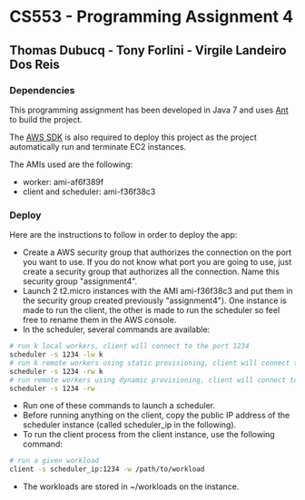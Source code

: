 # CS553 - Programming Assignment 4

## Thomas Dubucq - Tony Forlini - Virgile Landeiro Dos Reis

### Dependencies

This programming assignment has been developed in Java 7 and uses [Ant](http://ant.apache.org/) to build the project.

The [AWS SDK](http://aws.amazon.com/sdk-for-java/) is also required to deploy this project as the project automatically run and terminate EC2 instances.

The AMIs used are the following:

- worker: ami-af6f389f
- client and scheduler: ami-f36f38c3

### Deploy

Here are the instructions to follow in order to deploy the app:

  - Create a AWS security group that authorizes the connection on the port you want to use. If you do not know what port you are going to use, just create a security group that authorizes all the connection. Name this security group "assignment4".
  - Launch 2 t2.micro instances with the AMI ami-f36f38c3 and put them in the security group created previously "assignment4"). One instance is made to run the client, the other is made to run the scheduler so feel free to rename them in the AWS console.
  - In the scheduler, several commands are available:

```bash
# run k local workers, client will connect to the port 1234
scheduler -s 1234 -lw k
# run k remote workers using static provisioning, client will connect to the port 1234
scheduler -s 1234 -rw k
# run remote workers using dynamic provisioning, client will connect to the port 1234
scheduler -s 1234 -rw
```
  
  - Run one of these commands to launch a scheduler.
  - Before running anything on the client, copy the public IP address of the scheduler instance (called scheduler_ip in the following).
  - To run the client process from the client instance, use the following command:
  
```bash
# run a given workload
client -s scheduler_ip:1234 -w /path/to/workload
```
  
  - The workloads are stored in ~/workloads on the instance.
  
  
